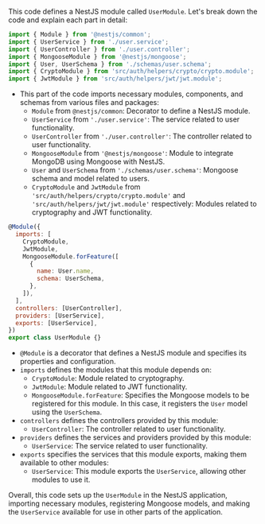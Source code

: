 This code defines a NestJS module called `UserModule`. Let's break down the code and explain each part in detail:

```javascript
import { Module } from '@nestjs/common';
import { UserService } from './user.service';
import { UserController } from './user.controller';
import { MongooseModule } from '@nestjs/mongoose';
import { User, UserSchema } from './schemas/user.schema';
import { CryptoModule } from 'src/auth/helpers/crypto/crypto.module';
import { JwtModule } from 'src/auth/helpers/jwt/jwt.module';
```

- This part of the code imports necessary modules, components, and schemas from various files and packages:
  - `Module` from `@nestjs/common`: Decorator to define a NestJS module.
  - `UserService` from `'./user.service'`: The service related to user functionality.
  - `UserController` from `'./user.controller'`: The controller related to user functionality.
  - `MongooseModule` from `'@nestjs/mongoose'`: Module to integrate MongoDB using Mongoose with NestJS.
  - `User` and `UserSchema` from `'./schemas/user.schema'`: Mongoose schema and model related to users.
  - `CryptoModule` and `JwtModule` from `'src/auth/helpers/crypto/crypto.module'` and `'src/auth/helpers/jwt/jwt.module'` respectively: Modules related to cryptography and JWT functionality.

```javascript
@Module({
  imports: [
    CryptoModule,
    JwtModule,
    MongooseModule.forFeature([
      {
        name: User.name,
        schema: UserSchema,
      },
    ]),
  ],
  controllers: [UserController],
  providers: [UserService],
  exports: [UserService],
})
export class UserModule {}
```

- `@Module` is a decorator that defines a NestJS module and specifies its properties and configuration.
- `imports` defines the modules that this module depends on:
  - `CryptoModule`: Module related to cryptography.
  - `JwtModule`: Module related to JWT functionality.
  - `MongooseModule.forFeature`: Specifies the Mongoose models to be registered for this module. In this case, it registers the `User` model using the `UserSchema`.
- `controllers` defines the controllers provided by this module:
  - `UserController`: The controller related to user functionality.
- `providers` defines the services and providers provided by this module:
  - `UserService`: The service related to user functionality.
- `exports` specifies the services that this module exports, making them available to other modules:
  - `UserService`: This module exports the `UserService`, allowing other modules to use it.

Overall, this code sets up the `UserModule` in the NestJS application, importing necessary modules, registering Mongoose models, and making the `UserService` available for use in other parts of the application.
